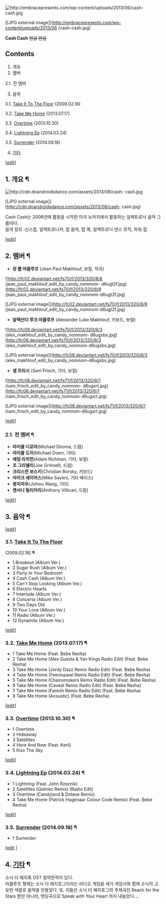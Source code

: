 ![http://embracepresents.com/wp-content/uploads/2013/06/cash-
cash.jpg](http://embracepresents.com/wp-content/uploads/2013/06/cash-cash.jpg)

[[JPG external image]](http://embracepresents.com/wp-content/uploads/2013/06
/cash-cash.jpg)

**Cash Cash** <del>현금 현금</del>

## Contents

    

1. 개요 
2. 멤버 
    

2.1. 전 멤버

3. 음악 
    

3.1. [Take It To The Floor](Take%20It%20To%20The%20Floor.md) (2009.02.16)

3.2. [Take Me Home](Take%20Me%20Home.md) (2013.07.17)

3.3. [Overtime](Overtime.md) (2013.10.30)

3.4. [Lightning Ep](Lightning%20Ep.md) (2014.03.24)

3.5. [Surrender](Surrender.md) (2014.09.18)

4. [기타](%EA%B8%B0%ED%83%80.md)

[[edit](http://rigvedawiki.net/r1/wiki.php/Cash%20Cash?action=edit&section=1)]

## 1. 개요 ¶

![http://cdn.doandroidsdance.com/assets/2013/06/cash-
cash.jpg](http://cdn.doandroidsdance.com/assets/2013/06/cash-cash.jpg)

[[JPG external image]](http://cdn.doandroidsdance.com/assets/2013/06/cash-
cash.jpg)

  

Cash Cash는 2006년에 활동을 시작한 미국 뉴저지에서 활동하는 일렉트로닉 음악 그룹이다.  
음악 장르 :신스팝, 일렉트로니카, 팝 음악, 팝 록, 일렉트로닉 댄스 뮤직, 파워 팝

  

[[edit](http://rigvedawiki.net/r1/wiki.php/Cash%20Cash?action=edit&section=2)]

## 2. 멤버 ¶

  * **장 폴 마클루프** (Jean Paul Makhlouf, 보컬, 작곡)

![http://fc02.deviantart.net/fs70/f/2013/320/8/8
/jean_paul_makhlouf_edit_by_candy_nomnom-
d6ugt2f.jpg](http://fc02.deviantart.net/fs70/f/2013/320/8/8
/jean_paul_makhlouf_edit_by_candy_nomnom-d6ugt2f.jpg)

[[JPG external image]](http://fc02.deviantart.net/fs70/f/2013/320/8/8
/jean_paul_makhlouf_edit_by_candy_nomnom-d6ugt2f.jpg)

  * **알렉산더 루크 마클루프** (Alexander Luke Makhlouf, 키보드, 보컬)

![http://fc08.deviantart.net/fs70/f/2013/320/8/3
/alex_makhlouf_edit_by_candy_nomnom-
d6ugsbs.jpg](http://fc08.deviantart.net/fs70/f/2013/320/8/3
/alex_makhlouf_edit_by_candy_nomnom-d6ugsbs.jpg)

[[JPG external image]](http://fc08.deviantart.net/fs70/f/2013/320/8/3
/alex_makhlouf_edit_by_candy_nomnom-d6ugsbs.jpg)

  * **샘 프리시** (Sam Frisch, 기타, 보컬)

![http://fc08.deviantart.net/fs71/f/2013/320/6/1
/sam_frisch_edit_by_candy_nomnom-
d6ugsrt.jpg](http://fc08.deviantart.net/fs71/f/2013/320/6/1
/sam_frisch_edit_by_candy_nomnom-d6ugsrt.jpg)

[[JPG external image]](http://fc08.deviantart.net/fs71/f/2013/320/6/1
/sam_frisch_edit_by_candy_nomnom-d6ugsrt.jpg)

  
  

[[edit](http://rigvedawiki.net/r1/wiki.php/Cash%20Cash?action=edit&section=3)]

### 2.1. 전 멤버 ¶

  * **마이클 디로마**(Michael Diroma, 드럼)
  * **마이클 도어**(Michael Doerr, 기타)
  * **애덤 리치먼**(Adam Richman, 기타, 보컬)
  * **조 그리넬리**(Joe Grinnelli, 드럼)
  * **크리스천 보스키**(Christian Borsky, 키보드)
  * **마이크 세이어스**(Mike Sayers, 기타 베이스)
  * **왕지저우**(Jizhou Wang, 기타)
  * **앤서니 빌리카리**(Anthony Villicari, 드럼)

[[edit](http://rigvedawiki.net/r1/wiki.php/Cash%20Cash?action=edit&section=4)]

## 3. 음악 ¶

[[edit](http://rigvedawiki.net/r1/wiki.php/Cash%20Cash?action=edit&section=5)]

### 3.1. [Take It To The Floor](Take%20It%20To%20The%20Floor.md)
(2009.02.16) ¶

  * 1.Breakout (Album Ver.)
  * 2 Sugar Rush (Album Ver.)
  * 3 Party In Your Bedroom 
  * 4 Cash Cash (Album Ver.)
  * 5 Can`t Stop Looking (Album Ver.)
  * 6 Electric Hearts
  * 7 Interlude (Album Ver.)
  * 8 Concerta (Album Ver.)
  * 9 Two Days Old
  * 10 Your Love (Album Ver.)
  * 11 Radio (Album Ver.)
  * 12 Dynamite (Album Ver.)  
  

[[edit](http://rigvedawiki.net/r1/wiki.php/Cash%20Cash?action=edit&section=6)]

### 3.2. [Take Me Home](Take%20Me%20Home.md) (2013.07.17) ¶

  

  * 1 Take Me Home (Feat. Bebe Rexha)
  * 2 Take Me Home (Alex Guesta & Yan Kings Radio Edit) (Feat. Bebe Rexha) 
  * 3 Take Me Home (Jordy Dazz Remix Radio Edit) (Feat. Bebe Rexha)
  * 4 Take Me Home (Feenixpawl Remix Radio Edit) (Feat. Bebe Rexha)
  * 5 Take Me Home (Chainsmokers Remix Radio Edit) (Feat. Bebe Rexha)
  * 6 Take Me Home (Caveat Remix Radio Edit) (Feat. Bebe Rexha)
  * 7 Take Me Home (Fareoh Remix Radio Edit) (Feat. Bebe Rexha)
  * 8 Take Me Home (Acoustic) (Feat. Bebe Rexha)  
  

[[edit](http://rigvedawiki.net/r1/wiki.php/Cash%20Cash?action=edit&section=7)]

### 3.3. [Overtime](Overtime.md) (2013.10.30) ¶

  * 1 Overtime
  * 2 Hideaway
  * 3 Satellites
  * 4 Here And Now (Feat. Kerli)
  * 5 Kiss The Sky  
  

[[edit](http://rigvedawiki.net/r1/wiki.php/Cash%20Cash?action=edit&section=8)]

### 3.4. [Lightning Ep](Lightning%20Ep.md) (2014.03.24) ¶

  

  * 1 Lightning (Feat. John Rzeznik)
  * 2 Satellites (Qulinez Remix) (Radio Edit)
  * 3 Overtime (Candyland & Dotexe Remix)
  * 4 Take Me Home (Patrick Hagenaar Colour Code Remix) (Feat. Bebe Rexha)  
  

[[edit](http://rigvedawiki.net/r1/wiki.php/Cash%20Cash?action=edit&section=9)]

### 3.5. [Surrender](Surrender.md) (2014.09.18) ¶

  * 1 Surrender  
  
  
  
  
  
  
  
  

[[edit](http://rigvedawiki.net/r1/wiki.php/Cash%20Cash?action=edit&section=10)
]

## 4. [기타](%EA%B8%B0%ED%83%80.md) ¶

소닉 더 헤지혹 OST 참여한적이 있다.  
마클루프 형제는 소닉 더 헤지호그이라는 비디오 게임을 세가 게임사와 함께 소닉의 고유한 색깔로 음악을 만들었다. 또, 이들은 소닉 더
헤지호그의 주제곡인 Reach for the Stars 뿐만 아니라, 엔딩곡으로 Speak with Your Heart 까지 내놓았다....

